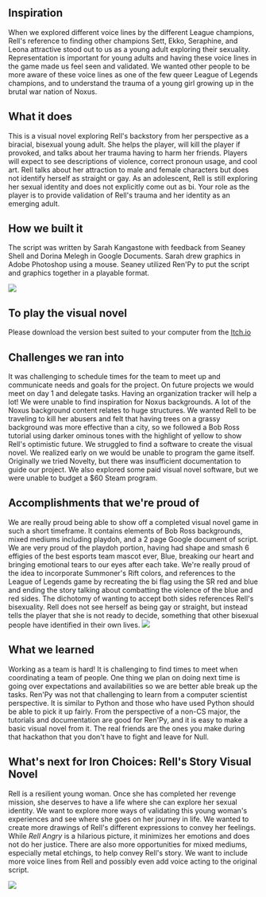 ## Inspiration
When we explored different voice lines by the different League champions, Rell's reference to finding other champions Sett, Ekko, Seraphine, and Leona attractive stood out to us as a young adult exploring their sexuality. Representation is important for young adults and having these voice lines in the game made us feel seen and validated. We wanted other people to be more aware of these voice lines as one of the few queer League of Legends champions, and to understand the trauma of a young girl growing up in the brutal war nation of Noxus.

## What it does
This is a visual novel exploring Rell's backstory from her perspective as a biracial, bisexual young adult. She helps the player, will kill the player if provoked, and talks about her trauma having to harm her friends. Players will expect to see descriptions of violence, correct pronoun usage, and cool art. Rell talks about her attraction to male and female characters but does not identify herself as straight or gay. As an adolescent, Rell is still exploring her sexual identity and does not explicitly come out as bi. Your role as the player is to provide validation of Rell's trauma and her identity as an emerging adult.

## How we built it
The script was written by Sarah Kangastone with feedback from Seaney Shell and Dorina Melegh in Google Documents. 
Sarah drew graphics in Adobe Photoshop using a mouse.
Seaney utilized Ren'Py to put the script and graphics together in a playable format. 

![](https://i.imgur.com/WWUhg3l.png)

## To play the visual novel
Please download the version best suited to your computer from the [Itch.io](https://rmm.itch.io/iron-choices-rells-story)

## Challenges we ran into
It was challenging to schedule times for the team to meet up and communicate needs and goals for the project. On future projects we would meet on day 1 and delegate tasks. Having an organization tracker will help a lot!
We were unable to find inspiration for Noxus backgrounds. A lot of the Noxus background content relates to huge structures. We wanted Rell to be traveling to kill her abusers and felt that having trees on a grassy background was more effective than a city, so we followed a Bob Ross tutorial using darker ominous tones with the highlight of yellow to show Rell's optimistic future.
We struggled to find a software to create the visual novel. We realized early on we would be unable to program the game itself. Originally we tried Novelty, but there was insufficient documentation to guide our project. We also explored some paid visual novel software, but we were unable to budget a $60 Steam program.

## Accomplishments that we're proud of
We are really proud being able to show off a completed visual novel game in such a short timeframe. It contains elements of Bob Ross backgrounds, mixed mediums including playdoh, and a 2 page Google document of script. We are very proud of the playdoh portion, having had shape and smash 6 effigies of the best esports team mascot ever, Blue, breaking our heart and bringing emotional tears to our eyes after each take. We're really proud of the idea to incorporate Summoner's Rift colors, and references to the League of Legends game by recreating the bi flag using the SR red and blue and ending the story talking about combatting the violence of the blue and red sides. The dichotomy of wanting to accept both sides references Rell's bisexuality. Rell does not see herself as being gay or straight, but instead tells the player that she is not ready to decide, something that other bisexual people have identified in their own lives. 
![](https://i.imgur.com/hiExSxa.png)

## What we learned
Working as a team is hard! It is challenging to find times to meet when coordinating a team of people. One thing we plan on doing next time is going over expectations and availabilities so we are better able break up the tasks. 
Ren'Py was not that challenging to learn from a computer scientist perspective. It is similar to Python and those who have used Python should be able to pick it up fairly. From the perspective of a non-CS major, the tutorials and documentation are good for Ren'Py, and it is easy to make a basic visual novel from it.
The real friends are the ones you make during that hackathon that you don't have to fight and leave for Null. 

## What's next for Iron Choices: Rell's Story Visual Novel
Rell is a resilient young woman. Once she has completed her revenge mission, she deserves to have a life where she can explore her sexual identity. We want to explore more ways of validating this young woman's experiences and see where she goes on her journey in life. 
We wanted to create more drawings of Rell's different expressions to convey her feelings. While *Rell Angry* is a hilarious picture, it minimizes her emotions and does not do her justice. There are also more opportunities for mixed mediums, especially metal etchings, to help convey Rell's story.
We want to include more voice lines from Rell and possibly even add voice acting to the original script.

![](https://i.imgur.com/C4LleeG.png) 
